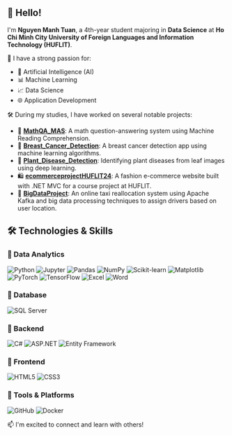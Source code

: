 ## 👋 Hello!

I'm **Nguyen Manh Tuan**, a 4th-year student majoring in **Data Science** at **Ho Chi Minh City University of Foreign Languages and Information Technology (HUFLIT)**.

🎯 I have a strong passion for:
- 🤖 Artificial Intelligence (AI)
- 📊 Machine Learning
- 📈 Data Science
- 🌐 Application Development

🛠️ During my studies, I have worked on several notable projects:

- 🔢 [**MathQA_MAS**](https://github.com/nguyenmanhtuan2004/MathQA_MAS): A math question-answering system using Machine Reading Comprehension.
- 🧬 [**Breast_Cancer_Detection**](https://github.com/nguyenmanhtuan2004/Breast_Cancer_Detection): A breast cancer detection app using machine learning algorithms.
- 🌿 [**Plant_Disease_Detection**](https://github.com/nguyenmanhtuan2004/Plant_Disease_Detection): Identifying plant diseases from leaf images using deep learning.
- 🛍️ [**ecommerceprojectHUFLIT24**](https://github.com/nguyenmanhtuan2004/ecommerceprojectHUFLIT24): A fashion e-commerce website built with .NET MVC for a course project at HUFLIT.
- 🚕 [**BigDataProject**](https://github.com/nguyenmanhtuan2004/bigdataproject): An online taxi reallocation system using Apache Kafka and big data processing techniques to assign drivers based on user location.

## 🛠️ Technologies & Skills

### 🔹 Data Analytics
![Python](https://img.shields.io/badge/-Python-3776AB?style=flat&logo=python&logoColor=white)
![Jupyter](https://img.shields.io/badge/-Jupyter-F37626?style=flat&logo=jupyter&logoColor=white)
![Pandas](https://img.shields.io/badge/-Pandas-150458?style=flat&logo=pandas)
![NumPy](https://img.shields.io/badge/-NumPy-013243?style=flat&logo=numpy)
![Scikit-learn](https://img.shields.io/badge/-Scikit--Learn-F7931E?style=flat&logo=scikitlearn&logoColor=white)
![Matplotlib](https://img.shields.io/badge/-Matplotlib-11557C?style=flat)
![PyTorch](https://img.shields.io/badge/-PyTorch-EE4C2C?style=flat&logo=pytorch&logoColor=white)
![TensorFlow](https://img.shields.io/badge/-TensorFlow-FF6F00?style=flat&logo=tensorflow&logoColor=white)
![Excel](https://img.shields.io/badge/-Excel-217346?style=flat&logo=microsoft-excel&logoColor=white)
![Word](https://img.shields.io/badge/-Word-2B579A?style=flat&logo=microsoft-word&logoColor=white)

### 🔹 Database
![SQL Server](https://img.shields.io/badge/-SQL%20Server-CC2927?style=flat&logo=microsoft-sql-server&logoColor=white)

### 🔹 Backend
![C#](https://img.shields.io/badge/-C%23-239120?style=flat&logo=c-sharp&logoColor=white)
![ASP.NET](https://img.shields.io/badge/-ASP.NET-512BD4?style=flat&logo=dotnet&logoColor=white)
![Entity Framework](https://img.shields.io/badge/-Entity%20Framework-68217A?style=flat)

### 🔹 Frontend
![HTML5](https://img.shields.io/badge/-HTML5-E34F26?style=flat&logo=html5&logoColor=white)
![CSS3](https://img.shields.io/badge/-CSS3-1572B6?style=flat&logo=css3&logoColor=white)

### 🔹 Tools & Platforms
![GitHub](https://img.shields.io/badge/-GitHub-181717?style=flat&logo=github&logoColor=white)
![Docker](https://img.shields.io/badge/-Docker-2496ED?style=flat&logo=docker&logoColor=white)

📫 I'm excited to connect and learn with others!
